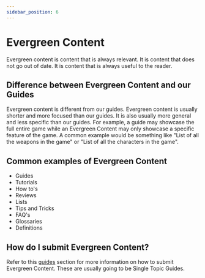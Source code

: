 ```yaml
---
sidebar_position: 6
---
```


# Evergreen Content

Evergreen content is content that is always relevant. It is content that does not go out of date. It is content that is always useful to the reader.

## Difference between Evergreen Content and our Guides

Evergreen content is different from our guides. Evergreen content is usually shorter and more focused than our guides. It is also usually more general and less specific than our guides. For example, a guide may showcase the full entire game while an Evergreen Content may only showcase a specific feature of the game. A common example would be something like "List of all the weapons in the game" or "List of all the characters in the game".

## Common examples of Evergreen Content

- Guides
- Tutorials
- How to's
- Reviews
- Lists
- Tips and Tricks
- FAQ's
- Glossaries
- Definitions

## How do I submit Evergreen Content?

Refer to this [guides](/types/guides#single-topic-guide) section for more information on how to submit Evergreen Content. These are usually going to be Single Topic Guides.


